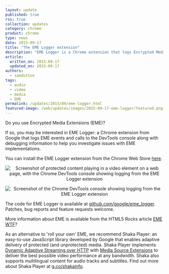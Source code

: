 ```yaml
---
layout: update
published: true
rss: true
collection: updates
category: chrome
product: chrome
type: news
date: 2015-09-17
title: "The EME Logger extension"
description: "EME Logger is a Chrome extension that logs Encrypted Media Extensions (EME) events and calls to the DevTools console."
article:
  written_on: 2015-09-17
  updated_on: 2015-09-17
authors:
  - samdutton
tags:
  - audio
  - video
  - media
  - EME
permalink: /updates/2015/09/eme-logger.html
featured-image: /web/updates/images/2015-09-17-eme-logger/featured.png
---
```

<style type="text/css" media="screen">
img, video {
  max-width: 100%;
}
</style>

Do you use Encrypted Media Extensions (EME)?

If so, you may be interested in EME Logger: a Chrome extension from Google that logs EME events and calls to the DevTools console along with debugging information to help you investigate issues with EME implementations.

You can install the EME Logger extension from the Chrome Web Store [here](https://chrome.google.com/webstore/detail/eme-call-and-event-logger/cniohcjecdcdhgmlofniddfoeokbpbpb).

<p style="text-align: center;">
  <img src="/web/updates/images/2015-09-17-eme-logger/screenshot_page.png" alt="Screenshot of protected content playing in a video element on a web page, with the Chrome DevTools console showing logging from the EME Logger extension">
</p>

<p style="text-align: center;">
  <img src="/web/updates/images/2015-09-17-eme-logger/screenshot_console.png" alt="Screenshot of the Chrome DevTools console showing logging from the EME Logger extension">
</p>

The code for EME Logger is available at [github.com/google/eme_logger](http://github.com/google/eme_logger). Patches, bug reports and feature requests welcome.

More information about EME is available from the HTML5 Rocks article [EME WTF](http://www.html5rocks.com/en/tutorials/eme/basics/)?

As an alternative to 'roll your own' EME, we recommend Shaka Player: an easy-to-use JavaScript library developed by Google that enables adaptive delivery of protected (and unprotected) media. Shaka Player implements [Dynamic Adaptive Streaming over HTTP](http://www.streamingmedia.com/Articles/Editorial/What-Is-.../What-is-MPEG-DASH-79041.aspx) with [Media Source Extensions](http://www.html5rocks.com/en/tutorials/eme/basics/#related-technology-1) to deliver the best possible video performance at any bandwidth. Shaka also supports multilingual content for audio tracks and subtitles. Find out more about Shaka Player at [g.co/shakainfo](http://g.co/shakainfo).

